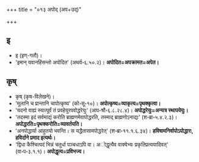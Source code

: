 +++
title = "०१३ अपोद् (अप+उद्)"

+++

## इ
- इ (इण्-गतौ)।
- 'इमान् यवानहिंसन्तो अपोदित' (अथर्व॰६.५०.२)। **अपोदित=अपक्रामत=अपेत।** 

## कृष्
- कृष् (कृष-विलेखने)।
- 'मूलानि च प्रान्तानि चापोत्कृष्य' (को॰सू॰१०)। **अपोत्कृष्य=व्याकृत्य=पृथक्कृत्वा।** 
- 'यदनो वाह्यं स्यात्पूर्वं तं प्रवहेयुरपवोद्धरेयुः' (आप॰श्रौ॰६.८.२८.४)। **अपोद्धरेयुः=अन्यत्र स्थापयेयुः।** 
- 'तदस्मा इदं सर्वमाद्यं करोति ब्राह्मणमेवापोद्धरति, तस्माद् ब्राह्मणोऽनाद्यः' (श॰ब्रा॰५.४.२.३)। **अपोद्धरति=पृथक्करोति=व्यावर्तयति।** 
- 'अनपोद्धार्या आहुतयो भवन्ति। स यद्धैतासामपोद्धरेत्' (श॰ब्रा॰११.१.६.३४)। **हविषामनिर्वापोऽपोद्धारः, हविर्दाने प्रमाद इत्यर्थः।** 
- 'द्विधा कैश्चित्पदं भिन्नं चतुर्धा पञ्चधाऽपि वा। अोद्धृत्यैव वाक्येभ्यः प्रकृतिप्रत्ययादिवत्' (वा॰प॰३.१.१)। **अपोद्धृत्य=प्रविभज्य।** 

